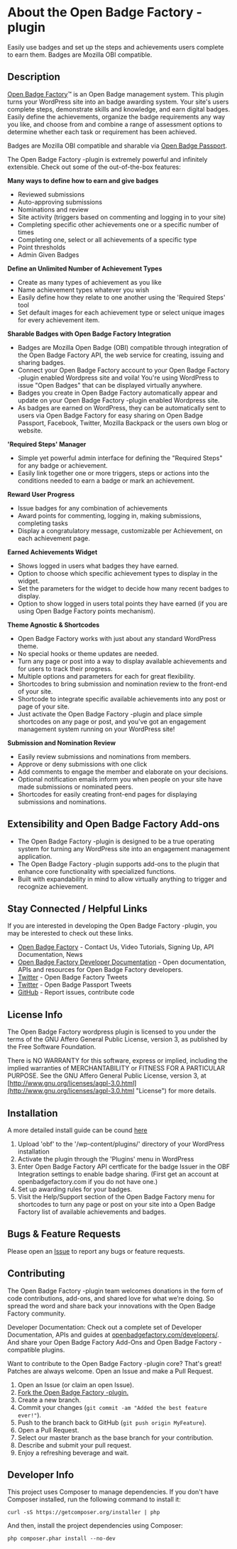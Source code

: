 About the Open Badge Factory -plugin
============
Easily use badges and set up the steps and achievements users complete to earn them. Badges are Mozilla OBI compatible.


Description
------------

[Open Badge Factory](http://openbadgefactory.com "Open Badge Factory")&trade; is an Open Badge management system. This plugin turns your WordPress site into an badge awarding system. Your site's users complete steps, demonstrate skills and knowledge, and earn digital badges. Easily define the achievements, organize the badge requirements any way you like, and choose from and combine a range of assessment options to determine whether each task or requirement has been achieved.

Badges are Mozilla OBI compatible and sharable via [Open Badge Passport](http://openbadgepassport.com/ "openbadgepassport.com").

The Open Badge Factory -plugin is extremely powerful and infinitely extensible. Check out some of the out-of-the-box features:


**Many ways to define how to earn and give badges**

*   Reviewed submissions
*   Auto-approving submissions
*   Nominations and review
*   Site activity (triggers based on commenting and logging in to your site)
*   Completing specific other achievements one or a specific number of times
*   Completing one, select or all achievements of a specific type
*   Point thresholds
*   Admin Given Badges

**Define an Unlimited Number of Achievement Types**

*   Create as many types of achievement as you like
*   Name achievement types whatever you wish
*   Easily define how they relate to one another using the 'Required Steps' tool
*   Set default images for each achievement type or select unique images for every achievement item.

**Sharable Badges with Open Badge Factory Integration**

*   Badges are Mozilla Open Badge (OBI) compatible through integration of the Open Badge Factory API, the web service for creating, issuing and sharing badges.
*   Connect your Open Badge Factory account to your Open Badge Factory -plugin enabled Wordpress site and voila! You're using WordPress to issue "Open Badges" that can be displayed virtually anywhere.
*   Badges you create in Open Badge Factory automatically appear and update on your Open Badge Factory -plugin enabled Wordpress site.
*   As badges are earned on WordPress, they can be automatically sent to users via Open Badge Factory for easy sharing on Open Badge Passport, Facebook, Twitter, Mozilla Backpack or the users own blog or website.


**'Required Steps' Manager**

*   Simple yet powerful admin interface for defining the "Required Steps" for any badge or achievement.
*   Easily link together one or more triggers, steps or actions into the conditions needed to earn a badge or mark an achievement.


**Reward User Progress**

*   Issue badges for any combination of achievements
*   Award points for commenting, logging in, making submissions, completing tasks
*   Display a congratulatory message, customizable per Achievement, on each achievement page.


**Earned Achievements Widget**

* Shows logged in users what badges they have earned.
* Option to choose which specific achievement types to display in the widget.
* Set the parameters for the widget to decide how many recent badges to display.
* Option to show logged in users total points they have earned (if you are using Open Badge Factory points mechanism).


**Theme Agnostic & Shortcodes**

* Open Badge Factory works with just about any standard WordPress theme.
* No special hooks or theme updates are needed.
* Turn any page or post into a way to display available achievements and for users to track their progress.
* Multiple options and parameters for each for great flexibility.
* Shortcodes to bring submission and nomination review to the front-end of your site.
* Shortcode to integrate specific available achievements into any post or page of your site.
* Just activate the Open Badge Factory -plugin and place simple shortcodes on any page or post, and you've got an engagement management system running on your WordPress site!


**Submission and Nomination Review**

* Easily review submissions and nominations from members.
* Approve or deny submissions with one click
* Add comments to engage the member and elaborate on your decisions.
* Optional notification emails inform you when people on your site have made submissions or nominated peers.
* Shortcodes for easily creating front-end pages for displaying submissions and nominations.


Extensibility and Open Badge Factory Add-ons
------------
* The Open Badge Factory -plugin is designed to be a true operating system for turning any WordPress site into an engagement management application.
* The Open Badge Factory -plugin supports add-ons to the plugin that enhance core functionality with specialized functions.
* Built with expandability in mind to allow virtually anything to trigger and recognize achievement.

Stay Connected / Helpful Links
------------
If you are interested in developing the Open Badge Factory -plugin, you may be interested to check out these links.

* [Open Badge Factory](http://openbadgefactory.com/ "Open Badge Factory web site") - Contact Us, Video Tutorials, Signing Up, API Documentation, News
* [Open Badge Factory Developer Documentation](https://openbadgefactory.com/developers/ "Open Badge Factory Developer Docs and APIs") - Open documentation, APIs and resources for Open Badge Factory developers.
* [Twitter](https://twitter.com/OBFactory_ "Open Badge Factory on Twitter") - Open Badge Factory Tweets
* [Twitter](https://twitter.com/OBPassport "Open Badge Passport on Twitter") - Open Badge Passport Tweets
* [GitHub](https://github.com/discendum "Our repositories on GitHub") - Report issues, contribute code


License Info
------------

The Open Badge Factory wordpress plugin is licensed to you under the terms of the GNU Affero General Public License, version 3, as published by the Free Software Foundation.

There is NO WARRANTY for this software, express or implied, including the implied warranties of MERCHANTABILITY or FITNESS FOR A PARTICULAR PURPOSE.  See the GNU Affero General Public License, version 3, at [http://www.gnu.org/licenses/agpl-3.0.html](http://www.gnu.org/licenses/agpl-3.0.html "License") for more details.


Installation
------------

A more detailed install guide can be cound [here](doc/install/index.md)

1. Upload 'obf' to the '/wp-content/plugins/' directory of your WordPress installation
2. Activate the plugin through the 'Plugins' menu in WordPress
3. Enter Open Badge Factory API certficate for the badge Issuer in the OBF Integration settings to enable badge sharing. (First get an account at openbadgefactory.com if you do not have one.)
4. Set up awarding rules for your badges.
5. Visit the Help/Support section of the Open Badge Factory menu for shortcodes to turn any page or post on your site into a Open Badge Factory list of available achievements and badges.

Bugs & Feature Requests
------------
Please open an [Issue](https://github.com/discendum) to report any bugs or feature requests.


Contributing
------------
The Open Badge Factory -plugin team welcomes donations in the form of code contributions, add-ons, and shared love for what we’re doing. So spread the word and share back your innovations with the Open Badge Factory community.

Developer Documentation:  Check out a complete set of Developer Documentation, APIs and guides at [openbadgefactory.com/developers/](https://openbadgefactory.com/developers/). And share your Open Badge Factory Add-Ons and Open Badge Factory -compatible plugins.

Want to contribute to the Open Badge Factory -plugin core? That's great! Patches are always welcome. Open an Issue and make a Pull Request.

1. Open an Issue (or claim an open Issue).
2. [Fork the Open Badge Factory -plugin.](https://github.com/discendum)
3. Create a new branch.
4. Commit your changes (`git commit -am "Added the best feature ever!"`).
5. Push to the branch back to GitHub (`git push origin MyFeature`).
6. Open a Pull Request.
7. Select our master branch as the base branch for your contribution.
8. Describe and submit your pull request.
9. Enjoy a refreshing beverage and wait.

Developer Info
--------------

This project uses Composer to manage dependencies. If you don't have Composer installed, run the following command to install it:

    curl -sS https://getcomposer.org/installer | php

And then, install the project dependencies using Composer:

    php composer.phar install --no-dev

